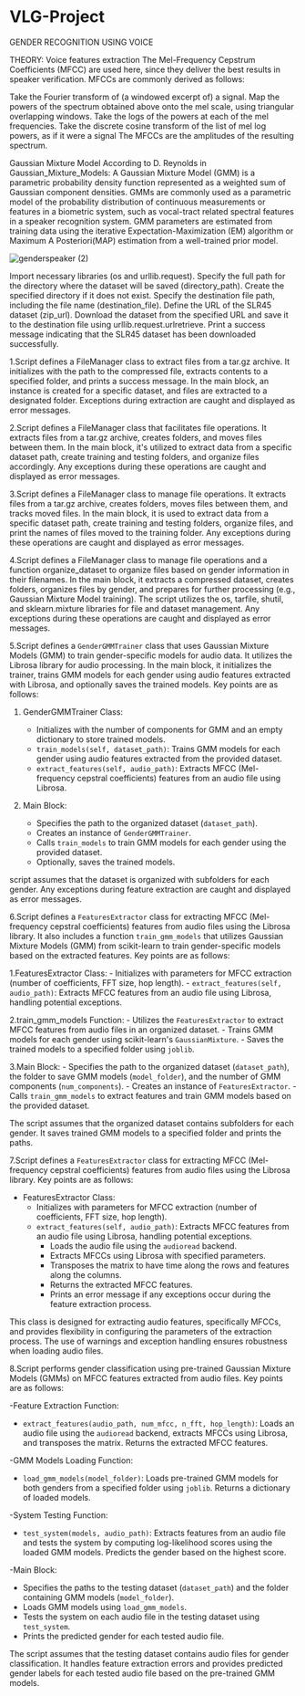 # VLG-Project

GENDER RECOGNITION USING VOICE

THEORY:
Voice features extraction
The Mel-Frequency Cepstrum Coefficients (MFCC) are used here, since they deliver the best results in speaker verification. MFCCs are commonly derived as follows:

Take the Fourier transform of (a windowed excerpt of) a signal.
Map the powers of the spectrum obtained above onto the mel scale, using triangular overlapping windows.
Take the logs of the powers at each of the mel frequencies.
Take the discrete cosine transform of the list of mel log powers, as if it were a signal
The MFCCs are the amplitudes of the resulting spectrum.


Gaussian Mixture Model
According to D. Reynolds in Gaussian_Mixture_Models: A Gaussian Mixture Model (GMM) is a parametric probability density function represented as a weighted sum of Gaussian component densities. GMMs are commonly used as a parametric model of the probability distribution of continuous measurements or features in a biometric system, such as vocal-tract related spectral features in a speaker recognition system. GMM parameters are estimated from training data using the iterative Expectation-Maximization (EM) algorithm or Maximum A Posteriori(MAP) estimation from a well-trained prior model.

![genderspeaker (2)](https://github.com/khushangi/VLG-Project/assets/118016692/65e61739-a49e-434b-9bf4-50052bed2ab9)

Import necessary libraries (os and urllib.request).
Specify the full path for the directory where the dataset will be saved (directory_path).
Create the specified directory if it does not exist.
Specify the destination file path, including the file name (destination_file).
Define the URL of the SLR45 dataset (zip_url).
Download the dataset from the specified URL and save it to the destination file using urllib.request.urlretrieve.
Print a success message indicating that the SLR45 dataset has been downloaded successfully.


1.Script defines a FileManager class to extract files from a tar.gz archive. It initializes with the path to the compressed file, extracts contents to a specified folder, and prints a success message. In the main block, an instance is created for a specific dataset, and files are extracted to a designated folder. Exceptions during extraction are caught and displayed as error messages.

2.Script defines a FileManager class that facilitates file operations. It extracts files from a tar.gz archive, creates folders, and moves files between them. In the main block, it's utilized to extract data from a specific dataset path, create training and testing folders, and organize files accordingly. Any exceptions during these operations are caught and displayed as error messages.


3.Script defines a FileManager class to manage file operations. It extracts files from a tar.gz archive, creates folders, moves files between them, and tracks moved files. In the main block, it is used to extract data from a specific dataset path, create training and testing folders, organize files, and print the names of files moved to the training folder. Any exceptions during these operations are caught and displayed as error messages.


4.Script defines a FileManager class to manage file operations and a function organize_dataset to organize files based on gender information in their filenames. In the main block, it extracts a compressed dataset, creates folders, organizes files by gender, and prepares for further processing (e.g., Gaussian Mixture Model training). The script utilizes the os, tarfile, shutil, and sklearn.mixture libraries for file and dataset management. Any exceptions during these operations are caught and displayed as error messages.


5.Script defines a `GenderGMMTrainer` class that uses Gaussian Mixture Models (GMM) to train gender-specific models for audio data. It utilizes the Librosa library for audio processing. In the main block, it initializes the trainer, trains GMM models for each gender using audio features extracted with Librosa, and optionally saves the trained models. Key points are as follows:

1. GenderGMMTrainer Class:
    - Initializes with the number of components for GMM and an empty dictionary to store trained models.
    - `train_models(self, dataset_path)`: Trains GMM models for each gender using audio features extracted from the provided dataset.
    - `extract_features(self, audio_path)`: Extracts MFCC (Mel-frequency cepstral coefficients) features from an audio file using Librosa.

2. Main Block:
    - Specifies the path to the organized dataset (`dataset_path`).
    - Creates an instance of `GenderGMMTrainer`.
    - Calls `train_models` to train GMM models for each gender using the provided dataset.
    - Optionally, saves the trained models.

script assumes that the dataset is organized with subfolders for each gender. Any exceptions during feature extraction are caught and displayed as error messages.

6.Script defines a `FeaturesExtractor` class for extracting MFCC (Mel-frequency cepstral coefficients) features from audio files using the Librosa library. It also includes a function `train_gmm_models` that utilizes Gaussian Mixture Models (GMM) from scikit-learn to train gender-specific models based on the extracted features. Key points are as follows:

1.FeaturesExtractor Class:
    - Initializes with parameters for MFCC extraction (number of coefficients, FFT size, hop length).
    - `extract_features(self, audio_path)`: Extracts MFCC features from an audio file using Librosa, handling potential exceptions.

2.train_gmm_models Function:
    - Utilizes the `FeaturesExtractor` to extract MFCC features from audio files in an organized dataset.
    - Trains GMM models for each gender using scikit-learn's `GaussianMixture`.
    - Saves the trained models to a specified folder using `joblib`.
   
3.Main Block:
    - Specifies the path to the organized dataset (`dataset_path`), the folder to save GMM models (`model_folder`), and the number of GMM components (`num_components`).
    - Creates an instance of `FeaturesExtractor`.
    - Calls `train_gmm_models` to extract features and train GMM models based on the provided dataset.

The script assumes that the organized dataset contains subfolders for each gender. It saves trained GMM models to a specified folder and prints the paths.

7.Script defines a `FeaturesExtractor` class for extracting MFCC (Mel-frequency cepstral coefficients) features from audio files using the Librosa library. Key points are as follows:

- FeaturesExtractor Class:
  - Initializes with parameters for MFCC extraction (number of coefficients, FFT size, hop length).
  - `extract_features(self, audio_path)`: Extracts MFCC features from an audio file using Librosa, handling potential exceptions.
    - Loads the audio file using the `audioread` backend.
    - Extracts MFCCs using Librosa with specified parameters.
    - Transposes the matrix to have time along the rows and features along the columns.
    - Returns the extracted MFCC features.
    - Prints an error message if any exceptions occur during the feature extraction process.

This class is designed for extracting audio features, specifically MFCCs, and provides flexibility in configuring the parameters of the extraction process. The use of warnings and exception handling ensures robustness when loading audio files.

8.Script performs gender classification using pre-trained Gaussian Mixture Models (GMMs) on MFCC features extracted from audio files. Key points are as follows:

-Feature Extraction Function:
  - `extract_features(audio_path, num_mfcc, n_fft, hop_length)`: Loads an audio file using the `audioread` backend, extracts MFCCs using Librosa, and transposes the matrix. Returns the extracted MFCC features.

-GMM Models Loading Function:
  - `load_gmm_models(model_folder)`: Loads pre-trained GMM models for both genders from a specified folder using `joblib`. Returns a dictionary of loaded models.

-System Testing Function:
  - `test_system(models, audio_path)`: Extracts features from an audio file and tests the system by computing log-likelihood scores using the loaded GMM models. Predicts the gender based on the highest score.

-Main Block:
  - Specifies the paths to the testing dataset (`dataset_path`) and the folder containing GMM models (`model_folder`).
  - Loads GMM models using `load_gmm_models`.
  - Tests the system on each audio file in the testing dataset using `test_system`.
  - Prints the predicted gender for each tested audio file.

The script assumes that the testing dataset contains audio files for gender classification. It handles feature extraction errors and provides predicted gender labels for each tested audio file based on the pre-trained GMM models.

